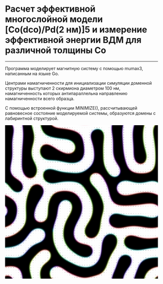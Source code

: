 # Расчет эффективной многослойной модели [Co(dсo)/Pd(2 нм)]5 и измерение эффективной энергии ВДМ для различной толщины Co
_________

Программа моделирует магнитную систему с помощью mumax3, написанным на языке Go. 

Центрами намагниченности для инициализации симуляции доменной структуры выступают 2 скирмиона диаметром 100 нм, намагниченность которых антипараллельна направлению намагниченности всего образца. 

С помощью встроенной функции MINIMIZE(), рассчитывающей равновесное состояние моделируемой системы, образуются домены с лабиринтной структурой.

![Различные стадии моделирования stipe-домена](https://github.com/YaroslavDrozdovskiy/Measure_effective_multilayer_model/blob/master/stripe_domain.gif)
